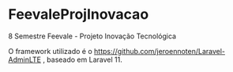 # FeevaleProjInovacao
8 Semestre Feevale - Projeto Inovação Tecnológica

O framework utilizado é o https://github.com/jeroennoten/Laravel-AdminLTE , baseado em Laravel 11. 
